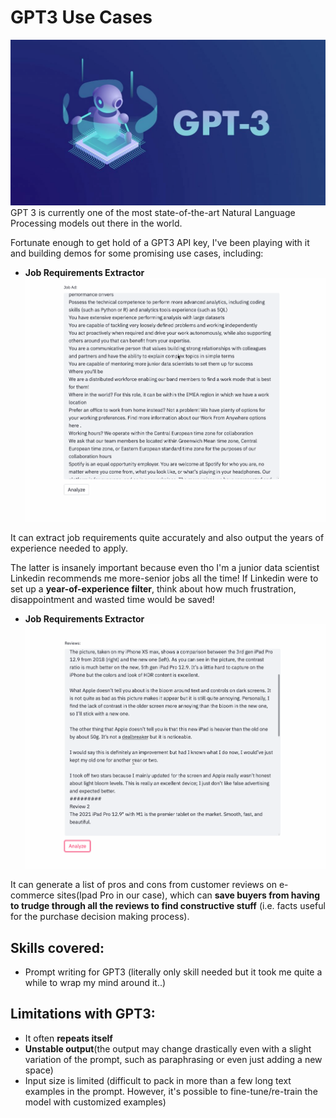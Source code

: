 # GPT3 Use Cases
![logo](images/logo.png)
GPT 3 is currently one of the most state-of-the-art Natural Language Processing models out there in the world.

Fortunate enough to get hold of a GPT3 API key, I've been playing with it and building demos for some promising use cases, including:

- **Job Requirements Extractor**
![logo](images/demo_linkedin.gif)
  
It can extract job requirements quite accurately and also output the years of experience needed to apply.

The latter is insanely important because even tho I'm a junior data scientist Linkedin recommends me more-senior jobs
all the time! If Linkedin were to set up a **year-of-experience filter**, think about how much frustration, disappointment and wasted time
would be saved!

- **Job Requirements Extractor**
![logo](images/demo-review.gif)

It can generate a list of pros and cons from customer reviews on e-commerce sites(Ipad Pro in our case), 
which can **save buyers from having to trudge through all the reviews to find constructive stuff**
(i.e. facts useful for the purchase decision making process).

## Skills covered:

- Prompt writing for GPT3 (literally only skill needed but it took me quite a while to wrap my mind around it..)

## Limitations with GPT3:

- It often **repeats itself**
- **Unstable output**(the output may change drastically even with a slight variation of the prompt, such as paraphrasing or even just adding a new space)
- Input size is limited (difficult to pack in more than a few long text examples in the prompt. However, it's possible to fine-tune/re-train the model with customized examples)
